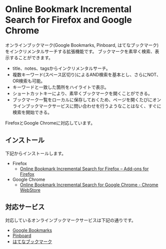 # Online Bookmark Incremental Search for Firefox and Google Chrome

オンラインブックマーク(Google Bookmarks, Pinboard, はてなブックマーク)をインクリメンタルサーチする拡張機能です。
ブックマークを素早く検索、表示することができます。

* title、notes、tagsからインクリメンタルサーチ。
* 複数キーワード(スペース区切り)によるAND検索を基本とし、さらにNOT、OR検索も可能。
* キーワードと一致した箇所をハイライトで表示。
* ショートカットキーにより、素早くブックマークを開くことができる。
* ブックマーク一覧をローカルに保存しておくため、ページを開くたびにオンラインブックマークサービスに問い合わせを行うようなことはなく、すぐに検索を開始できる。

FirefoxとGoogle Chromeに対応しています。

## インストール

下記からインストールします。

* Firefox
  * [Online Bookmark Incremental Search for Firefox – Add-ons for Firefox](https://addons.mozilla.org/firefox/addon/online-bookmark-inc-search/)
* Google Chrome
  * [Online Bookmark Incremental Search for Google Chrome - Chrome WebStore](https://chrome.google.com/webstore/detail/online-bookmark-incsearch/lpaleambpedcnbeaolhoandbffjgidao)

## 対応サービス

対応しているオンラインブックマークサービスは下記の通りです。

* [Google Bookmarks](https://www.google.com/bookmarks/)
* [Pinboard](https://pinboard.in/)
* [はてなブックマーク](http://b.hatena.ne.jp/)
